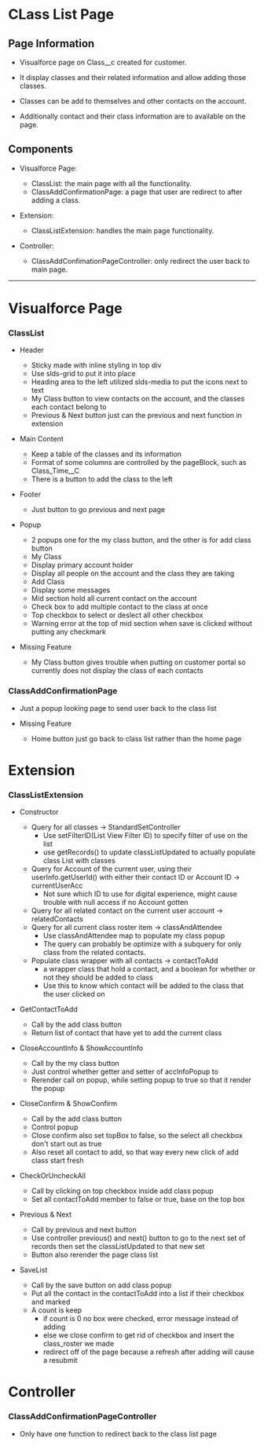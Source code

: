 # **CLass List Page**

## **Page Information**

* Visualforce page on Class__c created for customer.

* It display classes and their related information and allow adding those classes.

* Classes can be add to themselves and other contacts on the account.

* Additionally contact and their class information are to available on the page.

## **Components**

* Visualforce Page:
  * ClassList: the main page with all the functionality.
  * ClassAddConfirmationPage: a page that user are redirect to after adding a class.

* Extension:
  * ClassListExtension: handles the main page functionality.
 
* Controller:
  * ClassAddConfimationPageController: only redirect the user back to main page.

____

# **Visualforce Page**

### **ClassList**

* Header
  * Sticky made with inline styling in top div
  * Use slds-grid to put it into place
  * Heading area to the left utilized slds-media to put the icons next to text
  * My Class button to view contacts on the account, and the classes each contact belong to
  * Previous & Next button just can the previous and next function in extension

* Main Content
  * Keep a table of the classes and its information
  * Format of some columns are controlled by the pageBlock, such as Class_Time__C
  * There is a button to add the class to the left

* Footer
  * Just button to go previous and next page

* Popup
  * 2 popups one for the my class button, and the other is for add class button
  * My Class
   * Display primary account holder
   * Display all people on the account and the class they are taking
  * Add Class
   * Display some messages
   * Mid section hold all current contact on the account
   * Check box to add multiple contact to the class at once
   * Top checkbox to select or deslect all other checkbox
   * Warning error at the top of mid section when save is clicked without putting any checkmark

* Missing Feature
   * My Class button gives trouble when putting on customer portal so currently does not display the class of each contacts

### **ClassAddConfirmationPage**

* Just a popup looking page to send user back to the class list

* Missing Feature
  * Home button just go back to class list rather than the home page

# **Extension**

### **ClassListExtension**

* Constructor
   * Query for all classes -> StandardSetController
     * Use setFilterID(List View Filter ID) to specify filter of use on the list
     * use getRecords() to update classListUpdated to actually populate class List with classes
   * Query for Account of the current user, using their userInfo.getUserId() with either their contact ID or Account ID -> currentUserAcc
     * Not sure which ID to use for digital experience, might cause trouble with null access if no Account gotten
   * Query for all related contact on the current user account -> relatedContacts
   * Query for all current class roster item -> classAndAttendee
     * Use classAndAttendee map to populate my class popup
     * The query can probably be optimize with a subquery for only class from the related contacts.
   * Populate class wrapper with all contacts -> contactToAdd
     * a wrapper class that hold a contact, and a boolean for whether or not they should be added to class
     * Use this to know which contact will be added to the class that the user clicked on

* GetContactToAdd
  * Call by the add class button 
  * Return list of contact that have yet to add the current class

* CloseAccountInfo & ShowAccountInfo
  * Call by the my class button
  * Just control whether getter and setter of accInfoPopup to
  * Rerender call on popup, while setting popup to true so that it render the popup

* CloseConfirm & ShowConfirm
  * Call by the add class button
  * Control popup
  * Close confirm also set topBox to false, so the select all checkbox don't start out as true
  * Also reset all contact to add, so that way every new click of add class start fresh

* CheckOrUncheckAll
  * Call by clicking on top checkbox inside add class popup
  * Set all contactToAdd member to false or true, base on the top box

* Previous & Next
  * Call by previous and next button
  * Use controller previous() and next() button to go to the next set of records then set the classListUpdated to that new set
  * Button also rerender the page class list

* SaveList
  * Call by the save button on add class popup
  * Put all the contact in the contactToAdd into a list if their checkbox and marked
  * A count is keep
    * if count is 0 no box were checked, error message instead of adding
    * else we close confirm to get rid of checkbox and insert the class_roster we made
    * redirect off of the page because a refresh after adding will cause a resubmit
   
# **Controller**

### **ClassAddConfirmationPageController**

* Only have one function to redirect back to the class list page

  
